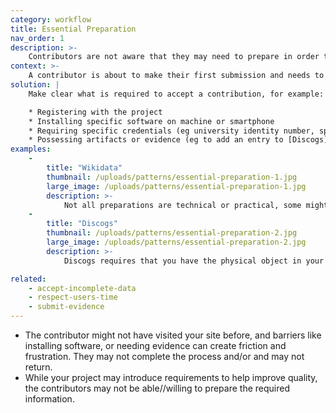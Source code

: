 ```yaml
---
category: workflow
title: Essential Preparation
nav_order: 1
description: >-
    Contributors are not aware that they may need to prepare in order to make a contribution
context: >-
    A contributor is about to make their first submission and needs to know what information is required and what they should prepare in advance.
solution: |
    Make clear what is required to accept a contribution, for example:

    * Registering with the project
    * Installing specific software on machine or smartphone
    * Requiring specific credentials (eg university identity number, specific intranet access passwords etc)
    * Possessing artifacts or evidence (eg to add an entry to [Discogs](https://www.discogs.com/search/), you would need all the sleeve note information from the album/CD etc)
examples:
    -
        title: "Wikidata"
        thumbnail: /uploads/patterns/essential-preparation-1.jpg
        large_image: /uploads/patterns/essential-preparation-1.jpg
        description: >-
            Not all preparations are technical or practical, some might ask contributors to think about **[Minimising Harm](/patterns/project-governance/minimise-harm)**
    -
        title: "Discogs"
        thumbnail: /uploads/patterns/essential-preparation-2.jpg
        large_image: /uploads/patterns/essential-preparation-2.jpg
        description: >-
            Discogs requires that you have the physical object in your possession

related:
    - accept-incomplete-data
    - respect-users-time
    - submit-evidence
---
```


* The contributor might not have visited your site before, and barriers like installing software, or needing evidence can create friction and frustration. They may not complete the process and/or and may not return.
* While your project may introduce requirements to help improve quality, the contributors may not be able//willing to prepare the required information.
